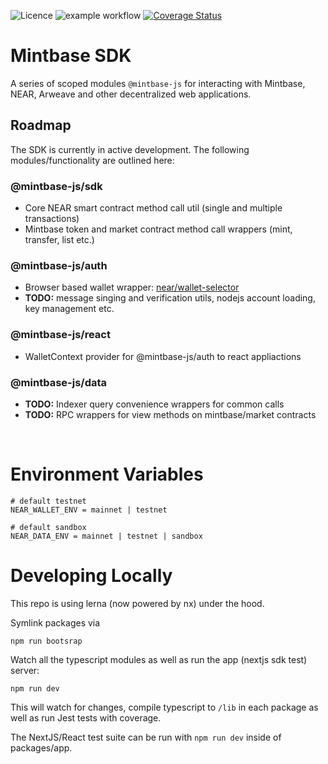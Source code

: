 ![Licence](https://img.shields.io/badge/license-MIT-blue.svg) ![example workflow](https://github.com/Mintbase/mintbase-js/actions/workflows/ci.yml/badge.svg) [![Coverage Status](https://coveralls.io/repos/github/Mintbase/mintbase-js/badge.svg?branch=add-wallet-selector)](https://coveralls.io/github/Mintbase/mintbase-js?branch=add-wallet-selector)

# Mintbase SDK

A series of scoped modules `@mintbase-js` for interacting with Mintbase, NEAR, Arweave and other decentralized web applications.

## Roadmap

The SDK is currently in active development. The following modules/functionality are outlined here:

### @mintbase-js/sdk

 - Core NEAR smart contract method call util (single and multiple transactions)
 - Mintbase token and market contract method call wrappers (mint, transfer, list etc.)

### @mintbase-js/auth

 - Browser based wallet wrapper: [near/wallet-selector](https://github.com/near/wallet-selector/)
 - **TODO:** message singing and verification utils, nodejs account loading, key management etc.

### @mintbase-js/react
  - WalletContext provider for @mintbase-js/auth to react appliactions

### @mintbase-js/data
  - **TODO:** Indexer query convenience wrappers for common calls
  - **TODO:** RPC wrappers for view methods on mintbase/market contracts

<br>

# Environment Variables

```
# default testnet
NEAR_WALLET_ENV = mainnet | testnet

# default sandbox
NEAR_DATA_ENV = mainnet | testnet | sandbox
```


# Developing Locally

This repo is using lerna (now powered by nx) under the hood.

Symlink packages via

```
npm run bootsrap
```

Watch all the typescript modules as well as run the app (nextjs sdk test) server:

```
npm run dev
```

This will watch for changes, compile typescript to `/lib` in each package as well as run Jest tests with coverage.

The NextJS/React test suite can be run with `npm run dev` inside of packages/app.
